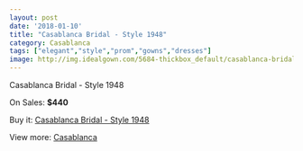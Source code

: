 ```yaml
---
layout: post
date: '2018-01-10'
title: "Casablanca Bridal - Style 1948"
category: Casablanca
tags: ["elegant","style","prom","gowns","dresses"]
image: http://img.idealgown.com/5684-thickbox_default/casablanca-bridal-style-1948.jpg
---
```

Casablanca Bridal - Style 1948

On Sales: **$440**
<a href="https://www.idealgown.com/en/casablanca/2478-casablanca-bridal-style-1948.html"><amp-img layout="responsive" width="600" height="600" src="//img.idealgown.com/5684-thickbox_default/casablanca-bridal-style-1948.jpg" alt="Casablanca Bridal - Style 1948 0" /></a>
<a href="https://www.idealgown.com/en/casablanca/2478-casablanca-bridal-style-1948.html"><amp-img layout="responsive" width="600" height="600" src="//img.idealgown.com/5686-thickbox_default/casablanca-bridal-style-1948.jpg" alt="Casablanca Bridal - Style 1948 1" /></a>
<a href="https://www.idealgown.com/en/casablanca/2478-casablanca-bridal-style-1948.html"><amp-img layout="responsive" width="600" height="600" src="//img.idealgown.com/5685-thickbox_default/casablanca-bridal-style-1948.jpg" alt="Casablanca Bridal - Style 1948 2" /></a>

Buy it: [Casablanca Bridal - Style 1948](https://www.idealgown.com/en/casablanca/2478-casablanca-bridal-style-1948.html "Casablanca Bridal - Style 1948")

View more: [Casablanca](https://www.idealgown.com/en/31-casablanca "Casablanca")